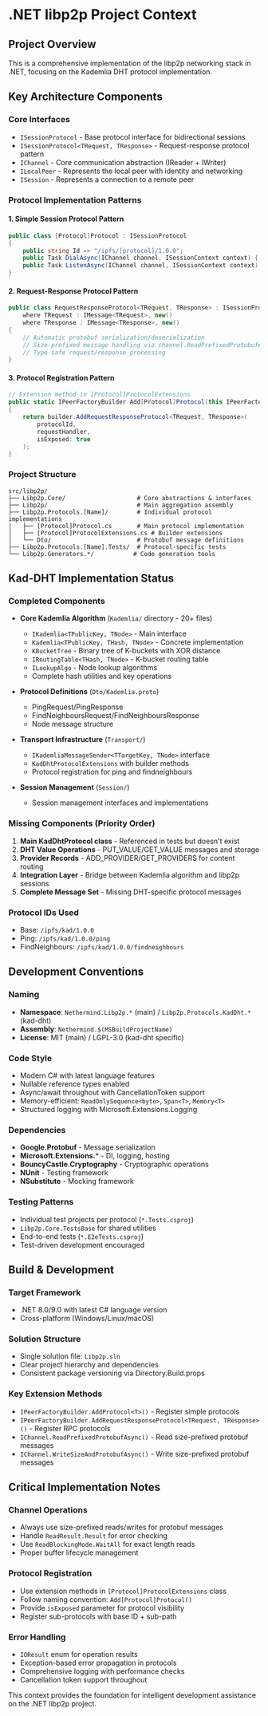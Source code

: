 # .NET libp2p Project Context

## Project Overview
This is a comprehensive implementation of the libp2p networking stack in .NET, focusing on the Kademlia DHT protocol implementation.

## Key Architecture Components

### Core Interfaces
- `ISessionProtocol` - Base protocol interface for bidirectional sessions
- `ISessionProtocol<TRequest, TResponse>` - Request-response protocol pattern
- `IChannel` - Core communication abstraction (IReader + IWriter)  
- `ILocalPeer` - Represents the local peer with identity and networking
- `ISession` - Represents a connection to a remote peer

### Protocol Implementation Patterns

#### 1. Simple Session Protocol Pattern
```csharp
public class [Protocol]Protocol : ISessionProtocol
{
    public string Id => "/ipfs/[protocol]/1.0.0";
    public Task DialAsync(IChannel channel, ISessionContext context) { /* client logic */ }
    public Task ListenAsync(IChannel channel, ISessionContext context) { /* server logic */ }
}
```

#### 2. Request-Response Protocol Pattern  
```csharp
public class RequestResponseProtocol<TRequest, TResponse> : ISessionProtocol<TRequest, TResponse>
    where TRequest : IMessage<TRequest>, new()
    where TResponse : IMessage<TResponse>, new()
{
    // Automatic protobuf serialization/deserialization
    // Size-prefixed message handling via channel.ReadPrefixedProtobufAsync()
    // Type-safe request/response processing
}
```

#### 3. Protocol Registration Pattern
```csharp
// Extension method in [Protocol]ProtocolExtensions
public static IPeerFactoryBuilder Add[Protocol]Protocol(this IPeerFactoryBuilder builder)
{
    return builder.AddRequestResponseProtocol<TRequest, TResponse>(
        protocolId, 
        requestHandler,
        isExposed: true
    );
}
```

### Project Structure
```
src/libp2p/
├── Libp2p.Core/                    # Core abstractions & interfaces
├── Libp2p/                         # Main aggregation assembly
├── Libp2p.Protocols.[Name]/        # Individual protocol implementations
│   ├── [Protocol]Protocol.cs       # Main protocol implementation
│   ├── [Protocol]ProtocolExtensions.cs # Builder extensions
│   └── Dto/                        # Protobuf message definitions
├── Libp2p.Protocols.[Name].Tests/  # Protocol-specific tests
└── Libp2p.Generators.*/           # Code generation tools
```

## Kad-DHT Implementation Status

### Completed Components
- **Core Kademlia Algorithm** (`Kademlia/` directory - 20+ files)
  - `IKademlia<TPublicKey, TNode>` - Main interface  
  - `Kademlia<TPublicKey, THash, TNode>` - Concrete implementation
  - `KBucketTree` - Binary tree of K-buckets with XOR distance
  - `IRoutingTable<THash, TNode>` - K-bucket routing table
  - `ILookupAlgo` - Node lookup algorithms
  - Complete hash utilities and key operations

- **Protocol Definitions** (`Dto/Kademlia.proto`)
  - PingRequest/PingResponse
  - FindNeighboursRequest/FindNeighboursResponse  
  - Node message structure

- **Transport Infrastructure** (`Transport/`)
  - `IKademliaMessageSender<TTargetKey, TNode>` interface
  - `KadDhtProtocolExtensions` with builder methods
  - Protocol registration for ping and findneighbours

- **Session Management** (`Session/`)
  - Session management interfaces and implementations

### Missing Components (Priority Order)
1. **Main KadDhtProtocol class** - Referenced in tests but doesn't exist
2. **DHT Value Operations** - PUT_VALUE/GET_VALUE messages and storage
3. **Provider Records** - ADD_PROVIDER/GET_PROVIDERS for content routing  
4. **Integration Layer** - Bridge between Kademlia algorithm and libp2p sessions
5. **Complete Message Set** - Missing DHT-specific protocol messages

### Protocol IDs Used
- Base: `/ipfs/kad/1.0.0`
- Ping: `/ipfs/kad/1.0.0/ping`
- FindNeighbours: `/ipfs/kad/1.0.0/findneighbours`

## Development Conventions

### Naming
- **Namespace**: `Nethermind.Libp2p.*` (main) / `Libp2p.Protocols.KadDht.*` (kad-dht)
- **Assembly**: `Nethermind.$(MSBuildProjectName)`
- **License**: MIT (main) / LGPL-3.0 (kad-dht specific)

### Code Style
- Modern C# with latest language features
- Nullable reference types enabled
- Async/await throughout with CancellationToken support
- Memory-efficient: `ReadOnlySequence<byte>`, `Span<T>`, `Memory<T>`
- Structured logging with Microsoft.Extensions.Logging

### Dependencies
- **Google.Protobuf** - Message serialization
- **Microsoft.Extensions.*** - DI, logging, hosting
- **BouncyCastle.Cryptography** - Cryptographic operations
- **NUnit** - Testing framework
- **NSubstitute** - Mocking framework

### Testing Patterns
- Individual test projects per protocol (`*.Tests.csproj`)  
- `Libp2p.Core.TestsBase` for shared utilities
- End-to-end tests (`*.E2eTests.csproj`)
- Test-driven development encouraged

## Build & Development

### Target Framework
- .NET 8.0/9.0 with latest C# language version
- Cross-platform (Windows/Linux/macOS)

### Solution Structure
- Single solution file: `Libp2p.sln`
- Clear project hierarchy and dependencies
- Consistent package versioning via Directory.Build.props

### Key Extension Methods
- `IPeerFactoryBuilder.AddProtocol<T>()` - Register simple protocols
- `IPeerFactoryBuilder.AddRequestResponseProtocol<TRequest, TResponse>()` - Register RPC protocols  
- `IChannel.ReadPrefixedProtobufAsync()` - Read size-prefixed protobuf messages
- `IChannel.WriteSizeAndProtobufAsync()` - Write size-prefixed protobuf messages

## Critical Implementation Notes

### Channel Operations
- Always use size-prefixed reads/writes for protobuf messages
- Handle `ReadResult.Result` for error checking
- Use `ReadBlockingMode.WaitAll` for exact length reads
- Proper buffer lifecycle management

### Protocol Registration
- Use extension methods in `[Protocol]ProtocolExtensions` class
- Follow naming convention: `Add[Protocol]Protocol()`  
- Provide `isExposed` parameter for protocol visibility
- Register sub-protocols with base ID + sub-path

### Error Handling
- `IOResult` enum for operation results
- Exception-based error propagation in protocols
- Comprehensive logging with performance checks
- Cancellation token support throughout

This context provides the foundation for intelligent development assistance on the .NET libp2p project.
